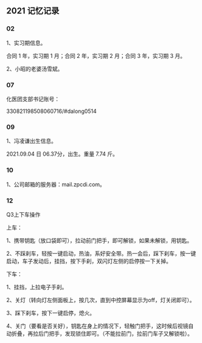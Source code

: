 ## 2021 记忆记录

### 02

1、实习期信息。

合同 1 年，实习期 1 月；合同 2 年，实习期 2 月；合同 3 年，实习期 3 月。

2、小昭的老婆汤雪斌。

### 07

化医团支部书记账号：

330821198508060716/#dalong0514

### 09

1、冯凌谦出生信息。

2021.09.04 日 06.37分，出生。重量 7.74 斤。

### 10

1、公司邮箱的服务器：mail.zpcdi.com。

### 12

Q3上下车操作

上车：

1、携带钥匙（放口袋即可），拉动前门把手，即可解锁，如果未解锁，用钥匙。

2、不踩刹车，轻按一键启动，热油，系好安全带。热一会后，踩下刹车，按一键启动，车子发动后，挂挡，按下手刹，双闪灯左侧的启停按一下关掉。

下车：

1、挂挡，上拉电子手刹。

2、关灯（转向灯左侧面板上，按几次，直到中控屏幕显示为off，灯关闭即可）。

3、踩下刹车，按下一键启停，熄火。

4、关门（要看是否关好），钥匙在身上的情况下，轻触门把手，这时候后视镜自动折叠，再拉后门把手，发现锁住即可。（不能拉前门，拉前门车子又解锁啦）。